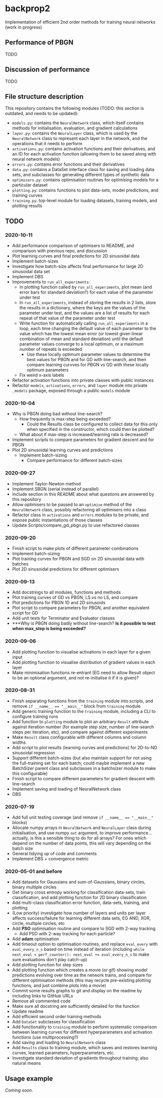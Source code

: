 
# backprop2

Implementation of efficient 2nd order methods for training neural networks (work in progress)

## Performance of PBGN

TODO

## Discussion of performance

TODO

## File structure description

This repository contains the following modules (TODO: this section is outdated, and needs to be updated):

- `models.py`: contains the `NeuralNetwork` class, which itself contains methods for initialisation, evaluation, and gradient calculations
- `layer.py`: contains the `NeuralLayer` class, which is used by the `NeuralNetwork` class to represent each layer in the network, and the operations that it needs to perform
- `activations.py`: contains activation functions and their derivatives, and an ID for each activation function (allowing them to be saved along with neural network models)
- `errors.py`: contains error functions and their derivatives
- `data.py`: contains a DataSet interface class for saving and loading data sets, and subclasses for generating different types of synthetic data
- `optimisers.py`: contains optimisation routines for optimising models for a particular dataset
- `plotting.py`: contains functions to plot data-sets, model predictions, and training curves
- `training.py`: top-level module for loading datasets, training models, and plotting results


## TODO

### 2020-10-11

- Add performance comparison of optimisers to README, and comparison with previous repo, and discussion
- Plot learning curves and final predictions for 2D sinusoidal data
- Implement batch-sizes
- Investigate how batch-size affects final performance for large 2D sinusoidal data set
- Implement DBS
- Improvements to `run_all_experiments`:
  - In plotting function called by `run_all_experiments`, plot mean (and error bars for standard deviation?) for each value of the parameter under test
  - In `run_all_experiments`, instead of storing the results in 2 lists, store the results in a dictionary, where the keys are the values of the parameter under test, and the values are a list of results for each repeat of that value of the parameter under test
  - Write function for automatically calling `run_all_experiments` in a loop, each time changing the default value of each parameter to the value which has the lowest mean error (or lowest given linear combination of mean and standard deviation) until the default parameter values converge to a local optimum, or a maximum number of repeats is exceeded
    - Use these locally optimum parameter values to determine the best values for PBGN and for GD with line-search, and then compare learning curvves for PBGN vs GD with these locally optimum parameters
  - Fix weird x-axis labels
- Refactor activation functions into private classes with public instances
- Refactor `models`, `activations`, `errors`, and `layer` module into private `_models` package, exposed through a public `models` module

### 2020-10-04

- Why is PBGN doing bad without line-search?
  - How frequently is max-step being exceeded?
    - Could the Results class be configured to collect data for this only when specified in the constructor, which could then be plotted?
  - What about if max-step is increased/learning rate is decreased?
- Implement scripts to compare parameters for gradient descent and for PBGN
- Plot 2D sinusoidal learning curves and predictions
  - Implement batch-sizing
    - Compare performance for different batch-sizes

### 2020-09-27

- Implement Taylor-Newton method
- Implement SBGN (serial instead of parallel)
- Include section in this README about what questions are answered by this repository
- Allow optimisers to be passed to an `optimise` method of the `NeuralNetwork` class, possibly refactoring all optimisers into a class
- Refactor class in `activations` and `errors` modules to be private, and expose public instantiations of those classes
- Update Scripts/compare_gd_pbgn.py to use refactored classes

### 2020-09-20

- Finish script to make plots of different parameter combinations
- Implement batch-sizing
- Plot training curves for PBGN and SGD on 2D sinusoidal data with batches
- Plot 2D sinusoidal predictions for different optimisers

### 2020-09-13

- Add docstrings to all modules, functions and methods
- Plot training curves of GD vs PBGN, LS vs no LS, and compare
- Plot predictions for PBGN 1D and 2D sinusoids
- Plot script to compare parameters for PBGN, and another equivalent script for GD
- Add unit tests for Terminator and Evaluator classes
- ***Why is PBGN doing badly without line-search? **Is it possible to test when max_step is being exceeded?**

### 2020-09-06

- Add plotting function to visualise activations in each layer for a given input
- Add plotting function to visualise distribution of gradient values in each layer
- Make minimisation functions re-entrant (EG need to allow Result object to be an optional argument, and not re-initialise it if it is given)?

### 2020-08-31

- Finish separating functions from the `training` module into scripts, and remove `if __name__ == "__main__"` block from `training` module
- Add generic training function to the `training` module, including a CLI to configure training runs
- Add function to `plotting` module to plot an arbitrary `Result` attribute against iteration number (for example step size, number of line-search steps per iteration, etc), and compare against different experiments
- Make `Result` class configurable with different columns and column widths
- Add script to plot results (learning curves and predictions) for 2D-to-ND sinusoidal regression
- Support different batch-sizes (but also maintain support for not using the full-training set for each batch; could maybe implement a new BatchSizer parent class and subclasses in a batchsizer module to make this configurable)
- Finish script to compare different parameters for gradient descent with line-search
- Implement saving and loading of NeuralNetwork class
- DBS

### 2020-07-19

- Add full unit testing coverage (and remove `if __name__ == "__main__"` blocks)
- Allocate numpy arrays in `NeuralNetwork` and `NeuralLayer` class during initialisation, and use numpy `out` argument, to improve performance... actually, is this a sensible thing to do for all arrays? For ones which depend on the number of data points, this will vary depending on the batch size
- General tidying up of code and comments
- Implement DBS + convergence metric

### 2020-05-01 and before

- Add datasets for Gaussians and sum-of-Gaussians, binary circles, binary multiple circles
- Get binary cross entropy working for classification data-sets, train classification, and add plotting function for 2D binary classification
- Add multi-class classification error function, data-sets, training, and plotting
- (Low priority) investigate how number of layers and units per layer affects success/failure for learning different data sets, EG AND, XOR, circle, multiple circles, etc
- Add **PSO** optimisation routine and compare to SGD with 2-way tracking
  - Add PSO with 2-way tracking for each particle?
- Add **adam** optimisation
- Add timeout option to optimisation routines, and replace `eval_every` with `eval_every_n_s` based on time instead of iteration (including `while next_eval < perf_counter(): next_eval += eval_every_n_s` to make sure evaluations don't play catch-up)
- Add plotting function for step sizes
- Add plotting function which creates a movie (or gif) showing model predictions evolving over time as the network trains, and compare for different optimisation methods (this may recycle pre-existing plotting functions, and just combine plots into a movie)
- Commit some results graphs to git and display on the readme by including links to GitHub URLs
- Remove all commented code
- Make sure all docstring are sufficiently detailed for the function
- Update readme
- Add efficient second order training methods
- Add `DataSet` subclasses for classification
- Add functionality to `training` module to perform systematic comparison between learning curves for different hyperparameters and activation functions (use multiprocessing?)
- Add saving and loading to `NeuralNetwork` class
- Add `Results` class to training module, which saves and restores learning curves, learned parameters, hyperparameters, etc.
- Investigate standard deviation of gradients throughout training; also natural means

## Usage example

*Coming soon*.
